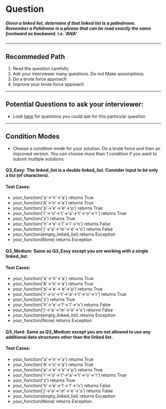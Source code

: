 # Question
##### Given  a linked list, determine if that linked list is a palindrome.<br>Remember a Palidrome is a phrase that can be read exactly the same frontward as backward. i.e. 'ANA'

____
## Recommeded Path
1. Read the question carefully
2. Ask your interviewer many questions. Do not Make assumptions.
3. Do a brute force approach
4. Improve your brute force approach

____
## Potential Questions to ask your interviewer:
  * Look [here](https://github.com/algorithms-21-devs/Interview_problems/blob/master/weekly_interview_questions/IQ_3/Q3_Extracting_Information.md) for questions you could ask for this particular question

_____
## Condition Modes
* Choose a condition mode for your solution. Do a brute force and then an improved version. You can choose more than 1 condition if you want to submit multiple solutions.

#### Q3_Easy: The linked_list is a double linked_list. Consider input to be only a list (of characters).
#### Test Cases:

* your_function('a'->'n'->'a') returns True
* your_function('A'->'n'->'a') returns True
* your_function('p'->'e'->'e'->'p') returns True
* your_function('r'->'o'->'t'->'a'->'t'->'o'->'r') returns True
* your_function('z') returns True
* your_function('h'->'e'->'l'->'l'->'o') returns False
* your_function('j'->'a'->'m'->'e'->'s') returns False
* your_function(empty_linked_list) returns Exception
* your_function(None) returns Exception




#### Q3_Medium: Same as Q3_Easy except you are working with a single linked_list.

#### Test Cases:
* your_function('a'->'n'->'a') returns True
* your_function('A'->'n'->'a') returns True
* your_function('p'->'e'->'e'->'p') returns True
* your_function('r'->'o'->'t'->'a'->'t'->'o'->'r') returns True
* your_function('z') returns True
* your_function('h'->'e'->'l'->'l'->'o') returns False
* your_function('j'->'a'->'m'->'e'->'s') returns False
* your_function(empty_linked_list) returns Exception
* your_function(None) returns Exception





#### Q3_Hard: Same as Q3_Medium except you are not allowed to use any additional data structures other than the linked list.

#### Test Cases:
* your_function('a'->'n'->'a') returns True
* your_function('A'->'n'->'a') returns True
* your_function('p'->'e'->'e'->'p') returns True
* your_function('r'->'o'->'t'->'a'->'t'->'o'->'r') returns True
* your_function('z') returns True
* your_function('h'->'e'->'l'->'l'->'o') returns False
* your_function('j'->'a'->'m'->'e'->'s') returns False
* your_function(empty_linked_list) returns Exception
* your_function(None) returns Exception
